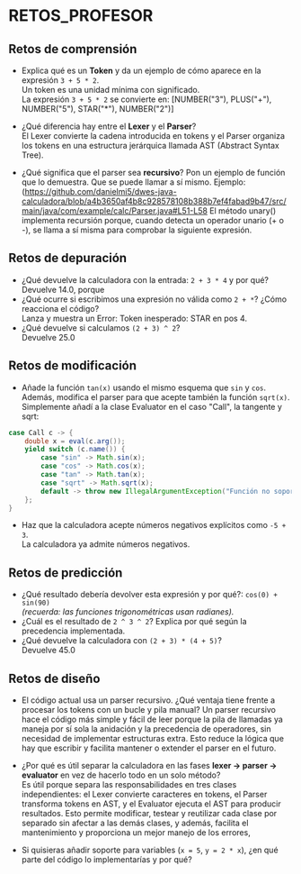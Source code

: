 # RETOS_PROFESOR

## Retos de comprensión
- Explica qué es un **Token** y da un ejemplo de cómo aparece en la expresión `3 + 5 * 2`.  
Un token es una unidad mínima con significado.  
La expresión `3 + 5 * 2` se convierte en: [NUMBER("3"), PLUS("+"), NUMBER("5"), STAR("*"), NUMBER("2")]
 
- ¿Qué diferencia hay entre el **Lexer** y el **Parser**?  
El Lexer convierte la cadena introducida en tokens y el Parser organiza los tokens en una estructura jerárquica llamada AST (Abstract Syntax Tree).

- ¿Qué significa que el parser sea **recursivo**? Pon un ejemplo de función que lo demuestra.
Que se puede llamar a sí mismo. Ejemplo:
(https://github.com/danielmi5/dwes-java-calculadora/blob/a4b3650af4b8c928578108b388b7ef4fabad9b47/src/main/java/com/example/calc/Parser.java#L51-L58
El método unary() implementa recursión porque, cuando detecta un operador unario (+ o -), se llama a sí misma para comprobar la siguiente expresión. 

## Retos de depuración
- ¿Qué devuelve la calculadora con la entrada: `2 + 3 * 4` y por qué?  
Devuelve 14.0, porque 
- ¿Qué ocurre si escribimos una expresión no válida como `2 + *`? ¿Cómo reacciona el código?  
Lanza y muestra un Error: Token inesperado: STAR en pos 4.
- ¿Qué devuelve si calculamos `(2 + 3) ^ 2`?  
Devuelve 25.0

## Retos de modificación
- Añade la función `tan(x)` usando el mismo esquema que `sin` y `cos`. Además, modifica el parser para que acepte también la función `sqrt(x)`.
Simplemente añadí a la clase Evaluator en el caso "Call", la tangente y sqrt:
``` java
case Call c -> {
    double x = eval(c.arg());
    yield switch (c.name()) {
        case "sin" -> Math.sin(x);
        case "cos" -> Math.cos(x);
        case "tan" -> Math.tan(x);
        case "sqrt" -> Math.sqrt(x);
        default -> throw new IllegalArgumentException("Función no soportada: " + c.name());
    };
}
```

- Haz que la calculadora acepte números negativos explícitos como `-5 + 3`.  
La calculadora ya admite números negativos.

## Retos de predicción
- ¿Qué resultado debería devolver esta expresión y por qué?: `cos(0) + sin(90)`  
  *(recuerda: las funciones trigonométricas usan radianes).*
- ¿Cuál es el resultado de `2 ^ 3 ^ 2`? Explica por qué según la precedencia implementada.
- ¿Qué devuelve la calculadora con `(2 + 3) * (4 + 5)`?  
Devuelve 45.0

## Retos de diseño
- El código actual usa un parser recursivo. ¿Qué ventaja tiene frente a procesar los tokens con un bucle y pila manual? 
Un parser recursivo hace el código más simple y fácil de leer porque la pila de llamadas ya maneja por sí sola la anidación y la precedencia de operadores, sin necesidad de implementar estructuras extra. Esto reduce la lógica que hay que escribir y facilita mantener o extender el parser en el futuro.

- ¿Por qué es útil separar la calculadora en las fases **lexer → parser → evaluator** en vez de hacerlo todo en un solo método?  
Es útil porque separa las responsabilidades en tres clases independientes: el Lexer convierte caracteres en tokens, el Parser transforma tokens en AST, y el Evaluator ejecuta el AST para producir resultados. Esto permite modificar, testear y reutilizar cada clase por separado sin afectar a las demás clases, y además, facilita el mantenimiento y proporciona un mejor manejo de los errores,

- Si quisieras añadir soporte para variables (`x = 5`, `y = 2 * x`), ¿en qué parte del código lo implementarías y por qué?
